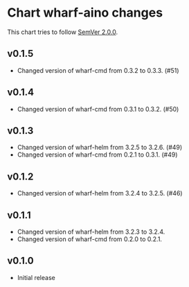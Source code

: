 # Chart wharf-aino changes

This chart tries to follow [SemVer 2.0.0](https://semver.org/).

<!--
	When composing new changes to this list, try to follow convention.

	Since PR #6 we no longer specify WIP or date per version, in contrast to how
	we operate in our other iver-wharf repos. All changes are published as soon
	as they hit the master branch.

	A good source on conventions can be found here:
	https://changelog.md/
-->
## v0.1.5

- Changed version of wharf-cmd from 0.3.2 to 0.3.3. (#51)

## v0.1.4

- Changed version of wharf-cmd from 0.3.1 to 0.3.2. (#50)

## v0.1.3

- Changed version of wharf-helm from 3.2.5 to 3.2.6. (#49)
- Changed version of wharf-cmd from 0.2.1 to 0.3.1. (#49)

## v0.1.2

- Changed version of wharf-helm from 3.2.4 to 3.2.5. (#46)

## v0.1.1

- Changed version of wharf-helm from 3.2.3 to 3.2.4.
- Changed version of wharf-cmd from 0.2.0 to 0.2.1.

## v0.1.0

- Initial release
